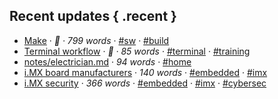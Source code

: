 ## Recent updates { .recent }

* [Make](./notes/make.md) · *🌿 · 799 words* · [#sw](../tags/tag_sw.md) · [#build](../tags/tag_build.md)
* [Terminal workflow](./notes/terminal-workflow.md) · *🌱 · 85 words* · [#terminal](../tags/tag_terminal.md) · [#training](../tags/tag_training.md)
* [notes/electrician.md](./notes/electrician.md) · *94 words* · [#home](../tags/tag_home.md)
* [i.MX board manufacturers](./notes/linux-imx-boards.md) · *140 words* · [#embedded](../tags/tag_embedded.md) · [#imx](../tags/tag_imx.md)
* [i.MX security](./notes/linux-imx-security.md) · *366 words* · [#embedded](../tags/tag_embedded.md) · [#imx](../tags/tag_imx.md) · [#cybersec](../tags/tag_cybersec.md)
